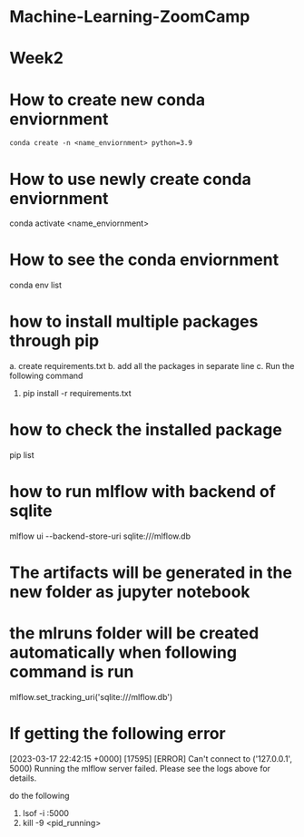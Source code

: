 # Machine-Learning-ZoomCamp

# Week2

# How to create new conda enviornment

```
conda create -n <name_enviornment> python=3.9
```

# How to use newly create conda enviornment

conda activate <name_enviornment>

# How to see the conda enviornment

conda env list

# how to install multiple packages through pip

a. create requirements.txt
b. add all the packages in separate line
c. Run the following command
1. pip install -r requirements.txt

# how to check the installed package

pip list

# how to run mlflow with backend of sqlite

mlflow ui --backend-store-uri sqlite:///mlflow.db

# The artifacts will be generated in the new folder as jupyter notebook 
# the mlruns folder will be created automatically when following command is run

mlflow.set_tracking_uri('sqlite:///mlflow.db')

# If getting the following error
[2023-03-17 22:42:15 +0000] [17595] [ERROR] Can't connect to ('127.0.0.1', 5000)
Running the mlflow server failed. Please see the logs above for details.

do the following

1. lsof -i :5000
2. kill -9 <pid_running>
